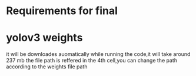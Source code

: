 # Requirements for final
# yolov3 weights
it will be downloades auomatically while running the code,it will take around 237 mb
the file path is reffered in the 4th cell,you can change the path according to the weights file path
